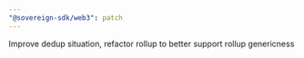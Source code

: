 ```yaml
---
"@sovereign-sdk/web3": patch
---
```


Improve dedup situation, refactor rollup to better support rollup genericness
